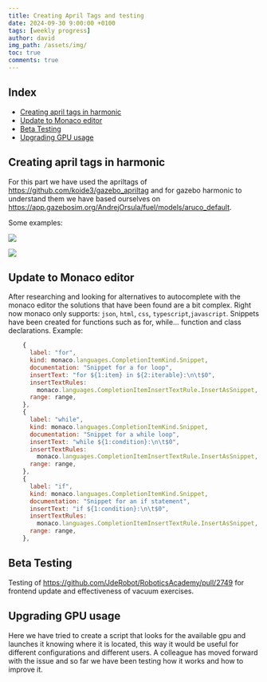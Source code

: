 ```yaml
---
title: Creating April Tags and testing
date: 2024-09-30 9:00:00 +0100
tags: [weekly progress]
author: david
img_path: /assets/img/
toc: true
comments: true
---
```


## Index

- [Creating april tags in harmonic](#creating-april-tags-in-harmonic)
- [Update to Monaco editor](#update-to-monaco-editor)
- [Beta Testing](#beta-testing)
- [Upgrading GPU usage](#upgrading-gpu-usage)

## Creating april tags in harmonic

For this part we have used the apriltags of https://github.com/koide3/gazebo_apriltag and for gazebo harmonic to understand them we have based ourselves on https://app.gazebosim.org/AndrejOrsula/fuel/models/aruco_default.

Some examples:

![](view1_tag.png)

![](view2_tag.png)

## Update to Monaco editor

After researching and looking for alternatives to autocomplete with the monaco editor the solutions that have been found are a bit complex. Right now monaco only supports: `json`, `html`, `css`, `typescript`,`javascript`.
Snippets have been created for functions such as for, while... function and class declarations. Example:

```js
    {
      label: "for",
      kind: monaco.languages.CompletionItemKind.Snippet,
      documentation: "Snippet for a for loop",
      insertText: "for ${1:item} in ${2:iterable}:\n\t$0",
      insertTextRules:
        monaco.languages.CompletionItemInsertTextRule.InsertAsSnippet,
      range: range,
    },
    {
      label: "while",
      kind: monaco.languages.CompletionItemKind.Snippet,
      documentation: "Snippet for a while loop",
      insertText: "while ${1:condition}:\n\t$0",
      insertTextRules:
        monaco.languages.CompletionItemInsertTextRule.InsertAsSnippet,
      range: range,
    },
    {
      label: "if",
      kind: monaco.languages.CompletionItemKind.Snippet,
      documentation: "Snippet for an if statement",
      insertText: "if ${1:condition}:\n\t$0",
      insertTextRules:
        monaco.languages.CompletionItemInsertTextRule.InsertAsSnippet,
      range: range,
    },
```

## Beta Testing

Testing of https://github.com/JdeRobot/RoboticsAcademy/pull/2749 for frontend update and effectiveness of vacuum exercises.

## Upgrading GPU usage

Here we have tried to create a script that looks for the available gpu and launches it knowing where it is located, this way it would be useful for different configurations and different users. A colleague has moved forward with the issue and so far we have been testing how it works and how to improve it.